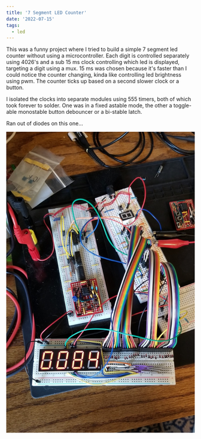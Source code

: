 ```yaml
---
title: '7 Segment LED Counter'
date: '2022-07-15'
tags:
  - led
---
```


This was a funny project where I tried to build a simple 7 segment led counter without using a microcontroller. Each digit is controlled separately using 4026's and a sub 15 ms clock controlling which led is displayed, targeting a digit using a mux. 15 ms was chosen because it's faster than I could notice the counter changing, kinda like controlling led brightness using pwm. The counter ticks up based on a second slower clock or a button.

I isolated the clocks into separate modules using 555 timers, both of which took forever to solder. One was in a fixed astable mode, the other a toggle-able monostable button debouncer or a bi-stable latch.

Ran out of diodes on this one...

![LED Counter](/images/led-counter.jpg "LED Counter")
